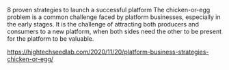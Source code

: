 8 proven strategies to launch a successful platform
The chicken-or-egg problem is a common challenge faced by platform businesses, especially in the early stages. It is the challenge of attracting both producers and consumers to a new platform, when both sides need the other to be present for the platform to be valuable.  

https://hightechseedlab.com/2020/11/20/platform-business-strategies-chicken-or-egg/